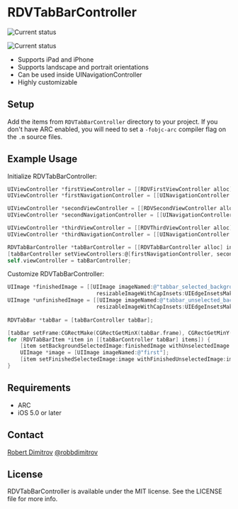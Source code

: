 # RDVTabBarController

![Current status](https://raw.github.com/robbdimitrov/RDVTabBarController/master/Screenshots/iPad.png)

![Current status](https://raw.github.com/robbdimitrov/RDVTabBarController/master/Screenshots/iPhone.png)

* Supports iPad and iPhone
* Supports landscape and portrait orientations
* Can be used inside UINavigationController
* Highly customizable

## Setup

Add the items from `RDVTabBarController` directory to your project. If you don't have ARC enabled, you will need to set a `-fobjc-arc` compiler flag on the `.m` source files.

## Example Usage

Initialize RDVTabBarController:

``` objective-c
UIViewController *firstViewController = [[RDVFirstViewController alloc] initWithNibName:nil bundle:nil];
UIViewController *firstNavigationController = [[UINavigationController alloc] initWithRootViewController:firstViewController];

UIViewController *secondViewController = [[RDVSecondViewController alloc] initWithNibName:nil bundle:nil];
UIViewController *secondNavigationController = [[UINavigationController alloc] initWithRootViewController:secondViewController];

UIViewController *thirdViewController = [[RDVThirdViewController alloc] initWithNibName:nil bundle:nil];
UIViewController *thirdNavigationController = [[UINavigationController alloc] initWithRootViewController:thirdViewController];

RDVTabBarController *tabBarController = [[RDVTabBarController alloc] init];
[tabBarController setViewControllers:@[firstNavigationController, secondNavigationController, thirdNavigationController]];
self.viewController = tabBarController;
```

Customize RDVTabBarController:

``` objective-c
UIImage *finishedImage = [[UIImage imageNamed:@"tabbar_selected_background"]
                            resizableImageWithCapInsets:UIEdgeInsetsMake(0, 1, 0, 0)];
UIImage *unfinishedImage = [[UIImage imageNamed:@"tabbar_unselected_background"]
                            resizableImageWithCapInsets:UIEdgeInsetsMake(0, 1, 0, 0)];
    
RDVTabBar *tabBar = [tabBarController tabBar];

[tabBar setFrame:CGRectMake(CGRectGetMinX(tabBar.frame), CGRectGetMinY(tabBar.frame), CGRectGetWidth(tabBar.frame), 63)];
for (RDVTabBarItem *item in [[tabBarController tabBar] items]) {
    [item setBackgroundSelectedImage:finishedImage withUnselectedImage:unfinishedImage];
    UIImage *image = [UIImage imageNamed:@"first"];
    [item setFinishedSelectedImage:image withFinishedUnselectedImage:image];
}
```

## Requirements

* ARC
* iOS 5.0 or later

## Contact

[Robert Dimitrov](http://robbdimitrov.com)
[@robbdimitrov](https://twitter.com/robbdimitrov)

## License

RDVTabBarController is available under the MIT license. See the LICENSE file for more info.

